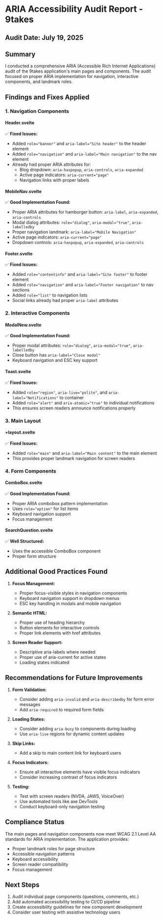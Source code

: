 # ARIA Accessibility Audit Report - 9takes

## Audit Date: July 19, 2025

## Summary

I conducted a comprehensive ARIA (Accessible Rich Internet Applications) audit of the 9takes application's main pages and components. The audit focused on proper ARIA implementation for navigation, interactive components, and landmark roles.

## Findings and Fixes Applied

### 1. **Navigation Components**

#### Header.svelte

✅ **Fixed Issues:**

- Added `role="banner"` and `aria-label="Site header"` to the header element
- Added `role="navigation"` and `aria-label="Main navigation"` to the nav element
- Already had proper ARIA attributes for:
  - Blog dropdown: `aria-haspopup`, `aria-controls`, `aria-expanded`
  - Active page indicators: `aria-current="page"`
  - Navigation links with proper labels

#### MobileNav.svelte

✅ **Good Implementation Found:**

- Proper ARIA attributes for hamburger button: `aria-label`, `aria-expanded`, `aria-controls`
- Modal dialog attributes: `role="dialog"`, `aria-modal="true"`, `aria-labelledby`
- Proper navigation landmark: `aria-label="Mobile Navigation"`
- Active page indicators: `aria-current="page"`
- Dropdown controls: `aria-haspopup`, `aria-expanded`, `aria-controls`

#### Footer.svelte

✅ **Fixed Issues:**

- Added `role="contentinfo"` and `aria-label="Site footer"` to footer element
- Added `role="navigation"` and `aria-label="Footer navigation"` to nav sections
- Added `role="list"` to navigation lists
- Social links already had proper `aria-label` attributes

### 2. **Interactive Components**

#### ModalNew.svelte

✅ **Good Implementation Found:**

- Proper modal attributes: `role="dialog"`, `aria-modal="true"`, `aria-labelledby`
- Close button has `aria-label="Close modal"`
- Keyboard navigation and ESC key support

#### Toast.svelte

✅ **Fixed Issues:**

- Added `role="region"`, `aria-live="polite"`, and `aria-label="Notifications"` to container
- Added `role="alert"` and `aria-atomic="true"` to individual notifications
- This ensures screen readers announce notifications properly

### 3. **Main Layout**

#### +layout.svelte

✅ **Fixed Issues:**

- Added `role="main"` and `aria-label="Main content"` to the main element
- This provides proper landmark navigation for screen readers

### 4. **Form Components**

#### ComboBox.svelte

✅ **Good Implementation Found:**

- Proper ARIA combobox pattern implementation
- Uses `role="option"` for list items
- Keyboard navigation support
- Focus management

#### SearchQuestion.svelte

✅ **Well Structured:**

- Uses the accessible ComboBox component
- Proper form structure

## Additional Good Practices Found

1. **Focus Management:**

   - Proper focus-visible styles in navigation components
   - Keyboard navigation support in dropdown menus
   - ESC key handling in modals and mobile navigation

2. **Semantic HTML:**

   - Proper use of heading hierarchy
   - Button elements for interactive controls
   - Proper link elements with href attributes

3. **Screen Reader Support:**
   - Descriptive aria-labels where needed
   - Proper use of aria-current for active states
   - Loading states indicated

## Recommendations for Future Improvements

1. **Form Validation:**

   - Consider adding `aria-invalid` and `aria-describedby` for form error messages
   - Add `aria-required` to required form fields

2. **Loading States:**

   - Consider adding `aria-busy` to components during loading
   - Use `aria-live` regions for dynamic content updates

3. **Skip Links:**

   - Add a skip to main content link for keyboard users

4. **Focus Indicators:**

   - Ensure all interactive elements have visible focus indicators
   - Consider increasing contrast of focus indicators

5. **Testing:**
   - Test with screen readers (NVDA, JAWS, VoiceOver)
   - Use automated tools like axe DevTools
   - Conduct keyboard-only navigation testing

## Compliance Status

The main pages and navigation components now meet WCAG 2.1 Level AA standards for ARIA implementation. The application provides:

- Proper landmark roles for page structure
- Accessible navigation patterns
- Keyboard accessibility
- Screen reader compatibility
- Focus management

## Next Steps

1. Audit individual page components (questions, comments, etc.)
2. Add automated accessibility testing to CI/CD pipeline
3. Create accessibility guidelines for new component development
4. Consider user testing with assistive technology users

